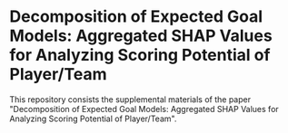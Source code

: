 # Decomposition of Expected Goal Models: Aggregated SHAP Values for Analyzing Scoring Potential of Player/Team

This repository consists the supplemental materials of the paper "Decomposition of Expected Goal Models: Aggregated SHAP Values for Analyzing Scoring Potential of Player/Team".
